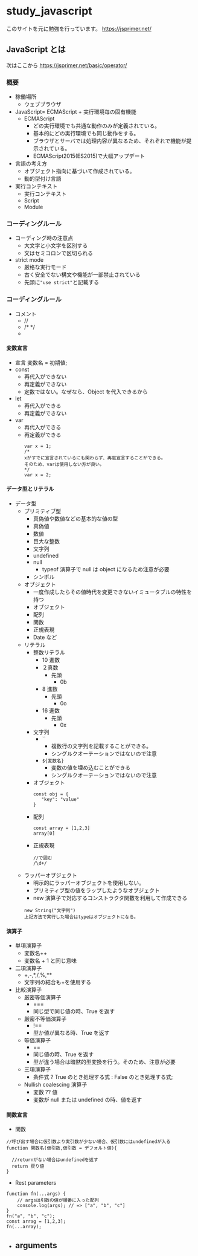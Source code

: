 # study_javascript

このサイトを元に勉強を行っています。
https://jsprimer.net/

## JavaScript とは

次はここから
https://jsprimer.net/basic/operator/

### 概要

- 稼働場所
  - ウェブブラウザ
- JavaScript= ECMAScript + 実行環境毎の固有機能
  - ECMAScript
    - どの実行環境でも共通な動作のみが定義されている。
    - 基本的にどの実行環境でも同じ動作をする。
    - ブラウザとサーバでは処理内容が異なるため、それぞれで機能が提示されている。
    - ECMAScript2015(ES2015)で大幅アップデート
- 言語の考え方
  - オブジェクト指向に基づいて作成されている。
  - 動的型付け言語
- 実行コンテキスト
  <!-- please search 実行コンテキスト -->
  - 実行コンテキスト
  - Script
  - Module

### コーディングルール

- コーディング時の注意点
  - 大文字と小文字を区別する
  - 文はセミコロンで区切られる
- strict mode
  - 厳格な実行モード
  - 古く安全でない構文や機能が一部禁止されている
  - 先頭に`"use strict"`と記載する

### コーディングルール

- コメント
  - //
  - /\* \*/
  - <!-- 後方互換性のためだけに存在するため、上記二つの方が良い -->

#### 変数宣言

- 宣言 変数名 = 初期値;
- const
  - 再代入ができない
  - 再定義ができない
  - 定数ではない。なぜなら、Object を代入できるから
- let
  - 再代入ができる
  - 再定義ができない
- var
  - 再代入ができる
  - 再定義ができる
    ```
    var x = 1;
    /*
    xがすでに宣言されているにも関わらず、再度宣言することができる。
    そのため、varは使用しない方が良い。
    */
    var x = 2;
    ```

#### データ型とリテラル

- データ型
  - プリミティブ型
    - 真偽値や数値などの基本的な値の型
    - 真偽値
    - 数値
    - 巨大な整数
    - 文字列
    - undefined
    - null
      - typeof 演算子で null は object になるため注意が必要
    - シンボル
  - オブジェクト
    - 一度作成したらその値時代を変更できないイミュータブルの特性を持つ
    - オブジェクト
    - 配列
    - 関数
    - 正規表現
    - Date など
  - リテラル
    - 整数リテラル
      - 10 進数
      - ２真数
        - 先頭
          - 0b
      - 8 進数
        - 先頭
          - 0o
      - 16 進数
        - 先頭
          - 0x
    - 文字列
      - ``
        - 複数行の文字列を記載することができる。
        - シングルクオーテーションではないので注意
      - `${変数名}`
        - 変数の値を埋め込むことができる
        - シングルクオーテーションではないので注意
    - オブジェクト
      ```
      const obj = {
         "key": "value"
      }
      ```
    - 配列
      ```
      const array = [1,2,3]
      array[0]
      ```
    - 正規表現
      ```
      //で囲む
      /\d+/
      ```
  - ラッパーオブジェクト
    - 明示的にラッパーオブジェクトを使用しない。
    - プリミティブ型の値をラップしたようなオブジェクト
    - new 演算子で対応するコンストラクタ関数を利用して作成できる
    ```
    new String("文字列")
    上記方法で実行した場合はtypeはオブジェクトになる。
    ```

#### 演算子

- 単項演算子
  - 変数名++
  - 変数名 + 1 と同じ意味
- 二項演算子
  - +,-,\*,/,%,\*\*
  - 文字列の結合も+を使用する
- 比較演算子
  - 厳密等価演算子
    - ===
    - 同じ型で同じ値の時、True を返す
  - 厳密不等価演算子
    - !==
    - 型か値が異なる時、True を返す
  - 等価演算子
    - ==
    - 同じ値の時、True を返す
    - 型が違う場合は暗黙的型変換を行う。そのため、注意が必要
  - 三項演算子
    - 条件式 ? True のとき処理する式 : False のとき処理する式;
  - Nullish coalescing 演算子
    - 変数 ?? 値
    - 変数が null または undefined の時、値を返す

#### 関数宣言

- 関数

```
//呼び出す場合に仮引数より実引数が少ない場合、仮引数にはundefinedが入る
function 関数名(仮引数,仮引数 = デフォルト値){

  //returnがない場合はundefinedを返す
  return 戻り値
}
```

- Rest parameters

```
function fn(...args) {
    // argsは引数の値が順番に入った配列
    console.log(args); // => ["a", "b", "c"]
}
fn("a", "b", "c");
const arrag = [1,2,3];
fn(...array);
```

- arguments
  -
